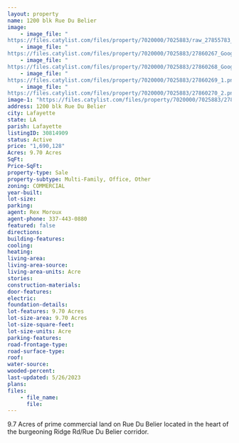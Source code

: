 ```yaml
---
layout: property
name: 1200 blk Rue Du Belier
image:
    - image_file: "https://files.catylist.com/files/property/7020000/7025883/raw_27855783_Flood___1200_Blk_Rue_Du_Belier___Rex.pdf"
    - image_file: "https://files.catylist.com/files/property/7020000/7025883/27860267_Google_Earth___1200_Blk_Rue_Du_Belier___Rex_.png"
    - image_file: "https://files.catylist.com/files/property/7020000/7025883/27860268_Google_Map__1200_Blk_Rue_Du_Belier___Rex.png"
    - image_file: "https://files.catylist.com/files/property/7020000/7025883/27860269_1.png"
    - image_file: "https://files.catylist.com/files/property/7020000/7025883/27860270_2.png"
image-1: "https://files.catylist.com/files/property/7020000/7025883/27858435_Aerial___1200_Blk_Rue_Du_Belier___Rex.png"
address: 1200 blk Rue Du Belier
city: Lafayette
state: LA
parish: Lafayette
listingID: 30814909
status: Active
price: "1,690,128"
Acres: 9.70 Acres
SqFt:
Price-SqFt:
property-type: Sale
property-subtype: Multi-Family, Office, Other
zoning: COMMERCIAL
year-built:
lot-size:
parking:
agent: Rex Moroux
agent-phone: 337-443-0880
featured: false
directions:
building-features:
cooling:
heating:
living-area:
living-area-source:
living-area-units: Acre
stories:
construction-materials:
door-features:
electric:
foundation-details:
lot-features: 9.70 Acres
lot-size-area: 9.70 Acres
lot-size-square-feet:
lot-size-units: Acre
parking-features:
road-frontage-type:
road-surface-type:
roof:
water-source:
wooded-percent:
last-updated: 5/26/2023
plans:
files:
    - file_name:
      file:
---
```

9.7 Acres of prime commercial land on Rue Du Belier located in the heart of the burgeoning Ridge Rd/Rue Du Belier corridor.
